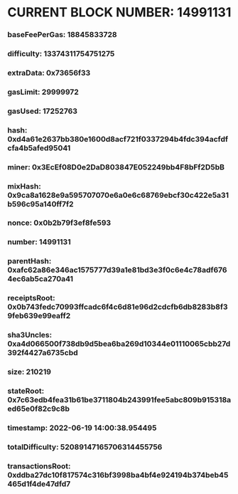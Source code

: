 # CURRENT BLOCK NUMBER: 14991131

### baseFeePerGas: 18845833728
### difficulty: 13374311754751275
### extraData: 0x73656f33
### gasLimit: 29999972
### gasUsed: 17252763
### hash: 0xd4a61e2637bb380e1600d8acf721f0337294b4fdc394acfdfcfa4b5afed95041
### miner: 0x3EcEf08D0e2DaD803847E052249bb4F8bFf2D5bB
### mixHash: 0x9ca8a1628e9a595707070e6a0e6c68769ebcf30c422e5a31b596c95a140ff7f2
### nonce: 0x0b2b79f3ef8fe593
### number: 14991131
### parentHash: 0xafc62a86e346ac1575777d39a1e81bd3e3f0c6e4c78adf6764ec6ab5ca270a41
### receiptsRoot: 0x0b743fedc70993ffcadc6f4c6d81e96d2cdcfb6db8283b8f39feb639e99eaff2
### sha3Uncles: 0xa4d066500f738db9d5bea6ba269d10344e01110065cbb27d392f4427a6735cbd
### size: 210219
### stateRoot: 0x7c63edb4fea31b61be3711804b243991fee5abc809b915318aed65e0f82c9c8b
### timestamp: 2022-06-19 14:00:38.954495
### totalDifficulty: 52089147165706314455756
### transactionsRoot: 0xddba27dc10f817574c316bf3998ba4bf4e924194b374beb45465d1f4de47dfd7
